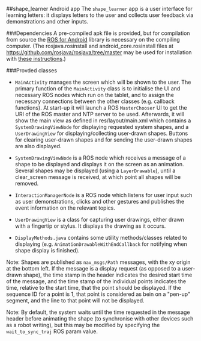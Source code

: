 ##shape_learner Android app
The `shape_learner` app is a user interface for learning letters: it displays letters to the user and collects user feedback via demonstrations and other inputs.

###Dependencies
A pre-compiled apk file is provided, but for compilation from source the [ROS for Android](http://wiki.ros.org/android) library is necessary on the compiling computer. (The rosjava.rosinstall and android_core.rosinstall files at https://github.com/rosjava/rosjava/tree/master may be used for installation with [these instructions](http://wiki.ros.org/rosjava/Tutorials/hydro/Source%20Installation).)

###Provded classes 
- `MainActivity` manages the screen which will be shown to the user. The primary function of the `MainActivity` class is to initialise the UI and necessary ROS nodes which run on the tablet, and to assign the necessary connections between the other classes (e.g. callback functions). At start-up it will launch a ROS `MasterChooser` UI to get the URI of the ROS master and NTP server to be used. Afterwards, it will show the main view as defined in res/layout/main.xml which contains a `SystemDrawingViewNode` for displaying requested system shapes, and a `UserDrawingView` for displaying/collecting user-drawn shapes. Buttons for clearing user-drawn shapes and for sending the user-drawn shapes are also displayed. 

- `SystemDrawingViewNode` is a ROS node which receives a message of a shape to be displayed and displays it on the screen as an animation. Several shapes may be displayed (using a `LayerDrawable`), until a clear_screen message is received, at which point all shapes will be removed.

- `InteractionManagerNode` is a ROS node which listens for user input such as user demonstrations, clicks and other gestures and publishes the event information on the relevant topics. 

- `UserDrawingView` is a class for capturing user drawings, either drawn with a fingertip or stylus. It displays the drawing as it occurs.

- `DisplayMethods.java` contains some utility methods/classes related to displaying (e.g. `AnimationDrawableWithEndCallback` for notifying when shape display is finished).


Note: Shapes are published as `nav_msgs/Path` messages, with the xy origin at the bottom left. If the message is a display request (as opposed to a user-drawn shape), the time stamp in the header indicates the desired start time of the message, and the time stamp of the individual points indicates the time, relative to the start time, that the point should be displayed. If the sequence ID for a point is 1, that point is considered as bein on a "pen-up" segment, and the line to that point will not be displayed.

Note: By default, the system waits until the time requested in the message header before animating the shape (to synchronise with other devices such as a robot writing), but this may be modified by specifying the `wait_to_sync_traj` ROS param value. 
